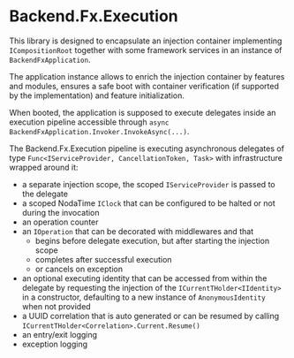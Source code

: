 # Backend.Fx.Execution

This library is designed to encapsulate an injection container implementing `ICompositionRoot` together with some framework services in an instance of `BackendFxApplication`.

The application instance allows to enrich the injection container by features and modules, ensures a safe boot with container verification (if supported by the implementation) and feature initialization.

When booted, the application is supposed to execute delegates inside an execution pipeline accessible through `async BackendFxApplication.Invoker.InvokeAsync(...)`.

The Backend.Fx.Execution pipeline is executing asynchronous delegates of type `Func<IServiceProvider, CancellationToken, Task>` with infrastructure wrapped around it:

- a separate injection scope, the scoped `IServiceProvider` is passed to the delegate
- a scoped NodaTime `IClock` that can be configured to be halted or not during the invocation
- an operation counter
- an `IOperation` that can be decorated with middlewares and that
  - begins before delegate execution, but after starting the injection scope
  - completes after successful execution
  - or cancels on exception
- an optional executing identity that can be accessed from within the delegate by requesting the injection of the `ICurrentTHolder<IIdentity>` in a constructor, defaulting to a new instance of `AnonymousIdentity` when not provided
- a UUID correlation that is auto generated or can be resumed by calling `ICurrentTHolder<Correlation>.Current.Resume()`
- an entry/exit logging
- exception logging
